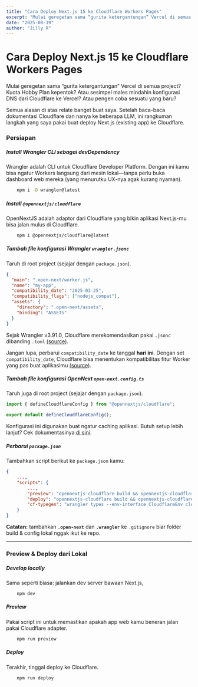 ```yaml
---
title: "Cara Deploy Next.js 15 ke Cloudflare Workers Pages"
excerpt: "Mulai geregetan sama “gurita ketergantungan” Vercel di semua project? Kuota Hobby Plan kepentok? Atau sesimpel males mindahin konfigurasi DNS dari Cloudflare ke Vercel? Atau pengen coba sesuatu yang baru?"
date: "2025-08-19"
author: "Jilly R"
---
```


# Cara Deploy Next.js 15 ke Cloudflare Workers Pages

Mulai geregetan sama “gurita ketergantungan” Vercel di semua project? Kuota Hobby Plan kepentok? Atau sesimpel males mindahin konfigurasi DNS dari Cloudflare ke Vercel? Atau pengen coba sesuatu yang baru?

Semua alasan di atas relate banget buat saya. Setelah baca-baca dokumentasi Cloudflare dan nanya ke beberapa LLM, ini rangkuman langkah yang saya pakai buat deploy Next.js (existing app) ke Cloudflare.

### Persiapan

##### Install Wrangler CLI sebagai devDependency

Wrangler adalah CLI untuk Cloudflare Developer Platform. Dengan ini kamu bisa ngatur Workers langsung dari mesin lokal—tanpa perlu buka dashboard web mereka (yang menurutku UX-nya agak kurang nyaman).

```sh
    npm i -D wrangler@latest
```

##### Install `@opennextjs/cloudflare`

OpenNextJS adalah adaptor dari Cloudflare yang bikin aplikasi Next.js-mu bisa jalan mulus di Cloudflare.

```sh
    npm i @opennextjs/cloudflare@latest
```

##### Tambah file konfigurasi Wrangler `wrangler.jsonc`

Taruh di root project (sejajar dengan `package.json`).

```json
{
  "main": ".open-next/worker.js",
  "name": "my-app",
  "compatibility_date": "2025-03-25",
  "compatibility_flags": ["nodejs_compat"],
  "assets": {
    "directory": ".open-next/assets",
    "binding": "ASSETS"
  }
}
```

Sejak Wrangler v3.91.0, Cloudflare merekomendasikan pakai `.jsonc` dibanding `.toml` [(source)](https://developers.cloudflare.com/workers/wrangler/configuration).

Jangan lupa, perbarui `compatibility_date` ke tanggal **hari ini**. Dengan set `compatibility_date`, Cloudflare bisa menentukan kompatibilitas fitur Worker yang pas buat aplikasimu [(source)](https://developers.cloudflare.com/workers/configuration/compatibility-dates/).

##### Tambah file konfigurasi OpenNext `open-next.config.ts`

Taruh juga di root project (sejajar dengan `package.json`).

```javascript
import { defineCloudflareConfig } from "@opennextjs/cloudflare";

export default defineCloudflareConfig();
```

Konfigurasi ini digunakan buat ngatur caching aplikasi. Butuh setup lebih lanjut? Cek dokumentasinya [di sini](https://opennext.js.org/cloudflare/caching).

##### Perbarui `package.json`

Tambahkan script berikut ke `package.json` kamu:

```json
{
    ...,
    "scripts": {
        ...,
        "preview": "opennextjs-cloudflare build && opennextjs-cloudflare preview",
        "deploy": "opennextjs-cloudflare build && opennextjs-cloudflare deploy",
        "cf-typegen": "wrangler types --env-interface CloudflareEnv cloudflare-env.d.ts"
    }
}
```

**Catatan:** tambahkan **`.open-next`** dan **`.wrangler`** ke `.gitignore` biar folder build & config lokal nggak ikut ke repo.

---

### Preview & Deploy dari Lokal

##### Develop locally

Sama seperti biasa: jalankan dev server bawaan Next.js,

```sh
    npm dev
```

##### Preview

Pakai script ini untuk memastikan apakah app web kamu beneran jalan pakai Cloudflare adapter.

```sh
    npm run preview
```

##### Deploy

Terakhir, tinggal deploy ke Cloudflare.

```sh
    npm run deploy
```
